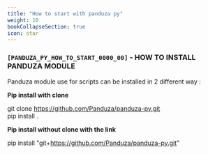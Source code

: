 ```yaml
---
title: "How to start with panduza py"
weight: 10
bookCollapseSection: true
icon: star
---
```


### `[PANDUZA_PY_HOW_TO_START_0000_00]` - HOW TO INSTALL PANDUZA MODULE

Panduza module use for scripts can be installed in 2 different way :

**Pip install with clone**

git clone https://github.com/Panduza/panduza-py.git \
pip install .

**Pip install without clone with the link**

pip install "git+https://github.com/Panduza/panduza-py.git"